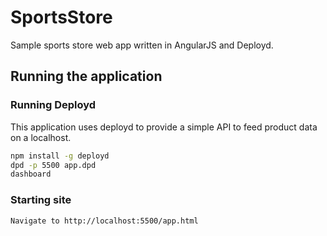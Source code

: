 SportsStore
===========

Sample sports store web app written in AngularJS and Deployd.

## Running the application

### Running Deployd
This application uses deployd to provide a simple API to feed product data on a localhost.
```sh
npm install -g deployd 
dpd -p 5500 app.dpd
dashboard
```
### Starting site
```
Navigate to http://localhost:5500/app.html
```
